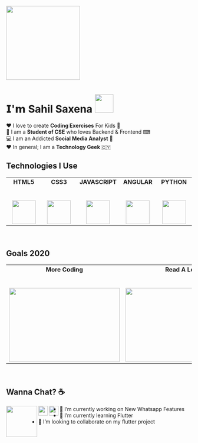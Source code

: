 
<!--
**Sahil-69/Sahil-69** is a ✨ _special_ ✨ repository because its `README.md` (this file) appears on your GitHub profile.


-->
<p>
  <img src="https://media.giphy.com/media/bcKmIWkUMCjVm/giphy.gif" width="200px"></p>

  # 𝗜'𝗺 Sahil Saxena <img src="https://media.giphy.com/media/mGcNjsfWAjY5AEZNw6/giphy.gif" width="50">

❤ I love to create **Coding Exercises** For Kids 🚀 <br>
🚀 I am a **Student of CSE** who loves Backend & Frontend ⌨ <br>
💻 I am an Addicted **Social Media Analyst** 💎<br>
❤ In general; I am a **Technology Geek**  🇨🇾

## Technologies I Use

<table>
  <tbody>
    <tr valign="top">
      <td width="20%" align="center">
        <span><strong>HTML5</strong></span><br><br><br>
        <img height="64px" src="https://cdn.svgporn.com/logos/html-5.svg">
      </td>
      <td width="20%" align="center">
        <span><strong>CSS3</strong></span><br><br><br>
        <img height="64px" src="https://cdn.svgporn.com/logos/css-3.svg">
      </td>
      <td width="20%" align="center">
        <span><strong>JAVASCRIPT</strong></span><br><br><br>
        <img height="64px" src="https://cdn.svgporn.com/logos/javascript.svg">
      </td>
      <td width="20%" align="center">
        <span><strong>ANGULAR</strong></span><br><br><br>
        <img height="64px" src="https://cdn.svgporn.com/logos/angular-icon.svg">
      </td>
      <td width="20%" align="center">
        <span><strong>PYTHON</strong></span><br><br><br>
        <img height="64px" src="https://cdn.svgporn.com/logos/python.svg">
      </td>
      </tbody>
</table>
<br>

## Goals 2020

<table>
  <tbody>
    <tr valign="top">
      <td width="20%" align="center">
        <span><strong>More Coding</strong></span><br><br><br>
        <img height="200px" src="https://media.giphy.com/media/fAnzw6YK33jMwzp5wp/giphy.gif" width="300px">
      </td>
      <td width="20%" align="center">
        <span><strong>Read A Lot</strong></span><br><br><br>
        <img height="200px" src="https://media.giphy.com/media/l6SQZJCWcXQd7mzoiF/giphy.gif" width="300px">
      </td>
      <td width="20%" align="center">
        <span><strong>Meet New People</strong></span><br><br><br>
        <img height="200px" src="https://media.giphy.com/media/3o7abBphHJngINCHio/giphy.gif" width="300px">
      </td>
      </tbody>
</table>

<br>

## Wanna Chat? ☕

  <a href="https://www.linkedin.com/in/antonia-symeonidou-88a719151/">
    <img align="left" width="84px" src="https://cdn.svgporn.com/logos/linkedin.svg" />
  </a>
  <a href="https://twitter.com/NanouuSymeon">
    <img align="left" width="26px" src="https://cdn.svgporn.com/logos/twitter.svg" />
  </a>
  <a href="mailto:nakibarbie1017@gmail.com">
    <img align="left" width="26px" src="https://cdn.svgporn.com/logos/google-gmail.svg" />
  </a>





- 🔭 I’m currently working on New Whatsapp Features
- 🌱 I’m currently learning Flutter
- 👯 I’m looking to collaborate on my flutter project
<!--
- 🤔 I’m looking for help with 
- 💬 Ask me about ...
- 📫 How to reach me: ...
- 😄 Pronouns: ...
- ⚡ Fun fact: ...
-->
